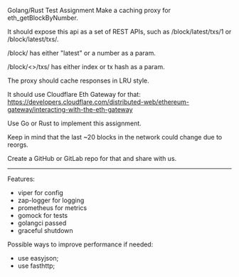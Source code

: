 Golang/Rust Test Assignment
Make a caching proxy for eth_getBlockByNumber.

It should expose this api as a set of REST APIs, such as /block/latest/txs/1 or /block/latest/txs/<hash>.

/block/ has either "latest" or a number as a param.

/block/<>/txs/ has either index or tx hash as a param.

The proxy should cache responses in LRU style.

It should use Cloudflare Eth Gateway for that: https://developers.cloudflare.com/distributed-web/ethereum-gateway/interacting-with-the-eth-gateway

Use Go or Rust to implement this assignment.

Keep in mind that the last ~20 blocks in the network could change due to reorgs.

Create a GitHub or GitLab repo for that and share with us.

--------------------------------------------------------------------------------------
Features:
- viper for config
- zap-logger for logging
- prometheus for metrics
- gomock for tests
- golangci passed
- graceful shutdown

Possible ways to improve performance if needed:
- use easyjson;
- use fasthttp;